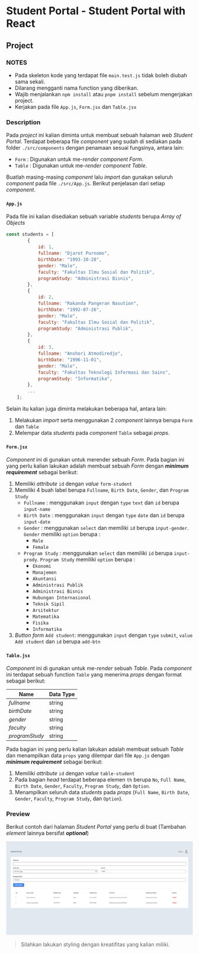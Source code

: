 # Student Portal - Student Portal with React

## Project

### NOTES

-   Pada skeleton kode yang terdapat file `main.test.js` tidak boleh diubah sama sekali.
-   Dilarang mengganti nama function yang diberikan.
-   Wajib menjalankan `npm install` atau `pnpm install` sebelum mengerjakan project.
-   Kerjakan pada file `App.js`, `Form.jsx` dan `Table.jsx`

### Description

Pada _project_ ini kalian diminta untuk membuat sebuah halaman _web_ _Student Portal_. Terdapat beberapa file _component_ yang sudah di sediakan pada folder `./src/components` dengan penamaan sesuai fungsinya, antara lain:

-   `Form` : Digunakan untuk me-_render_ _component_ _Form_.
-   `Table` : Digunakan untuk me-_render_ _component_ _Table_.

Buatlah masing-masing _component_ lalu _import_ dan gunakan seluruh _component_ pada file `./src/App.js`. Berikut penjelasan dari setiap _component_.

#### `App.js`

Pada file ini kalian disediakan sebuah variable _students_ berupa _Array of Objects_

```js
const students = [
        {
            id: 1,
            fullname: "Djarot Purnomo",
            birthDate: "1993-10-28",
            gender: "Male",
            faculty: "Fakultas Ilmu Sosial dan Politik",
            programStudy: "Administrasi Bisnis",
        },
        {
            id: 2,
            fullname: "Rakanda Pangeran Nasution",
            birthDate: "1992-07-26",
            gender: "Male",
            faculty: "Fakultas Ilmu Sosial dan Politik",
            programStudy: "Administrasi Publik",
        },
        {
            id: 3,
            fullname: "Anshori Atmodiredjo",
            birthDate: "1996-11-01",
            gender: "Male",
            faculty: "Fakultas Teknologi Informasi dan Sains",
            programStudy: "Informatika",
        },
        ...
    ];
```

Selain itu kalian juga diminta melakukan beberapa hal, antara lain:

1. Melakukan _import_ serta menggunakan 2 _component_ lainnya berupa `Form` dan `Table`
2. Melempar data _students_ pada _component_ `Table` sebagai _props_.

#### `Form.jsx`

_Component_ ini di gunakan untuk merender sebuah _Form_. Pada bagian ini yang perlu kalian lakukan adalah membuat sebuah _Form_ dengan **_minimum requirement_** sebagai berikut:

1. Memiliki _attribute_ `id` dengan _value_ `form-student`
2. Memiliki 4 buah label berupa `Fullname`, `Birth Date`, `Gender`, dan `Program Study`
    - `Fullname` : menggunakan `input` dengan `type` `text` dan `id` berupa `input-name`
    - `Birth Date` : menggunakan `input` dengan `type` `date` dan `id` berupa `input-date`
    - `Gender` : menggunakan `select` dan memiliki `id` berupa `input-gender`. `Gender` memiliki `option` berupa :
        - `Male`
        - `Female`
    - `Program Study` : menggunakan `select` dan memiliki `id` berupa `input-prody`. `Program Study` memiliki `option` berupa :
        - `Ekonomi`
        - `Manajemen`
        - `Akuntansi`
        - `Administrasi Publik`
        - `Administrasi Bisnis`
        - `Hubungan Internasional`
        - `Teknik Sipil`
        - `Arsitektur`
        - `Matematika`
        - `Fisika`
        - `Informatika`
3. _Button form_ `Add student`: menggunakan `input` dengan `type` `submit`, `value` `Add student` dan `id` berupa `add-btn`

#### `Table.jsx`

_Component_ ini di gunakan untuk me-_render_ sebuah _Table_. Pada _component_ ini terdapat sebuah function `Table` yang menerima _props_ dengan format sebagai berikut:

| Name           | Data Type |
| -------------- | --------- |
| _fullname_     | string    |
| _birthDate_    | string    |
| _gender_       | string    |
| _faculty_      | string    |
| _programStudy_ | string    |

Pada bagian ini yang perlu kalian lakukan adalah membuat sebuah _Table_ dan menampilkan data `props` yang dilempar dari file `App.js` dengan **_minimum requirement_** sebagai berikut:

1. Memiliki _attribute_ `id` dengan _value_ `table-student`
2. Pada bagian _head_ terdapat beberapa elemen `th` berupa `No`, `Full Name`, `Birth Date`, `Gender`, `Faculty`, `Program Study`, dan `Option`.
3. Menampilkan seluruh data _students_ pada _props_ (`Full Name`, `Birth Date`, `Gender`, `Faculty`, `Program Study`, dan `Option`).

### Preview

Berikut contoh dari halaman _Student Portal_ yang perlu di buat (Tambahan _element_ lainnya bersifat **_optional_**)

![preview](./assets/preview.png)

> Silahkan lakukan styling dengan kreatifitas yang kalian miliki.
